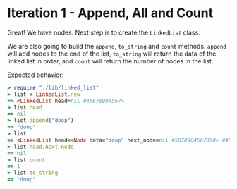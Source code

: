 # Iteration 1 - Append, All and Count

Great! We have nodes. Next step is to create the `LinkedList` class.

We are also going to build the `append`, `to_string` and `count` methods. `append` will add nodes to the end of the list, `to_string` will return the data of the linked list in order, and `count` will return the number of nodes in the list.

Expected behavior:

```ruby
> require "./lib/linked_list"
> list = LinkedList.new
=> <LinkedList head=nil #45678904567>
> list.head
=> nil
> list.append("doop")
=> "doop"
> list
=> <LinkedList head=<Node data="doop" next_node=nil #5678904567890> #45678904567>
> list.head.next_node
=> nil
> list.count
=> 1
> list.to_string
=> "doop"
```